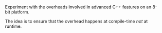 
Experiment with the overheads involved in advanced C++ features
on an 8-bit platform.

The idea is to ensure that the overhead happens at compile-time *not* at
runtime.
